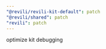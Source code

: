 ```yaml
---
"@revili/revili-kit-default": patch
"@revili/shared": patch
"revili": patch
---
```


optimize kit debugging

